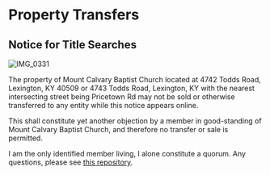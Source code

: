 # Property Transfers
## Notice for Title Searches 

![IMG_0331](https://github.com/kelvineugenewilliams/church_business/assets/140292625/91068e14-4131-45b9-bb99-63a91a176ff7)

The property of Mount Calvary Baptist Church located at 4742 Todds Road, Lexington, KY 40509 or 4743 Todds Road, Lexington, KY with the nearest intersecting street being Pricetown Rd may not be sold or otherwise transferred to any entity while this notice appears online. 

This shall constitute yet another objection by a member in good-standing of Mount Calvary Baptist Church, and therefore no transfer or sale is permitted. 

I am the only identified member living, I alone constitute a quorum. Any questions, please see [this repository](https://github.com/MCBCMF/MCBCMassacre).
